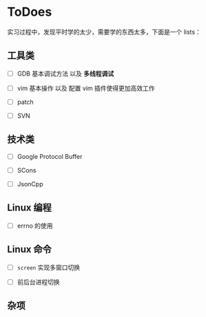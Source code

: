 ToDoes
======

实习过程中，发现平时学的太少，需要学的东西太多，下面是一个 lists：


## 工具类

- [ ] GDB 基本调试方法 以及 **多线程调试**
- [ ] vim 基本操作 以及 配置 vim 插件使得更加高效工作
- [ ] patch 
- [ ] SVN


## 技术类

- [ ] Google Protocol Buffer
- [ ] SCons
- [ ] JsonCpp


## Linux 编程

- [ ] errno 的使用



## Linux 命令

- [ ] `screen` 实现多窗口切换
- [ ] 前后台进程切换


## 杂项
